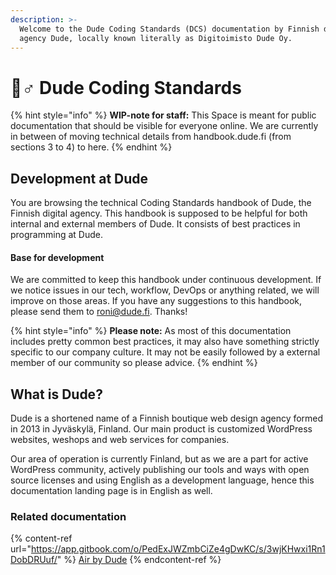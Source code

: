 ```yaml
---
description: >-
  Welcome to the Dude Coding Standards (DCS) documentation by Finnish digital
  agency Dude, locally known literally as Digitoimisto Dude Oy.
---
```


# 🧙♂ Dude Coding Standards

{% hint style="info" %}
**WIP-note for staff:** This Space is meant for public documentation that should be visible for everyone online. We are currently in between of moving technical details from handbook.dude.fi (from sections 3 to 4) to here.
{% endhint %}

## Development at Dude

You are browsing the technical Coding Standards handbook of Dude, the Finnish digital agency. This handbook is supposed to be helpful for both internal and external members of Dude. It consists of best practices in programming at Dude.

#### Base for development

We are committed to keep this handbook under continuous development. If we notice issues in our tech, workflow, DevOps or anything related, we will improve on those areas. If you have any suggestions to this handbook, please send them to roni@dude.fi. Thanks!

{% hint style="info" %}
**Please note:** As most of this documentation includes pretty common best practices, it may also have something strictly specific to our company culture. It may not be easily followed by a external member of our community so please advice.
{% endhint %}

## What is Dude?

Dude is a shortened name of a Finnish boutique web design agency formed in 2013 in Jyväskylä, Finland. Our main product is customized WordPress websites, weshops and web services for companies.

Our area of operation is currently Finland, but as we are a part for active WordPress community, actively publishing our tools and ways with open source licenses and using English as a development language, hence this documentation landing page is in English as well.

### Related documentation

{% content-ref url="https://app.gitbook.com/o/PedExJWZmbCiZe4gDwKC/s/3wjKHwxi1Rn1DobDRUuf/" %}
[Air by Dude](https://app.gitbook.com/o/PedExJWZmbCiZe4gDwKC/s/3wjKHwxi1Rn1DobDRUuf/)
{% endcontent-ref %}
